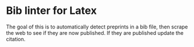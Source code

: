 # Bib linter for Latex

The goal of this is to automatically detect preprints in a bib file,
then scrape the web to see if they are now published.
If they are published update the citation.
